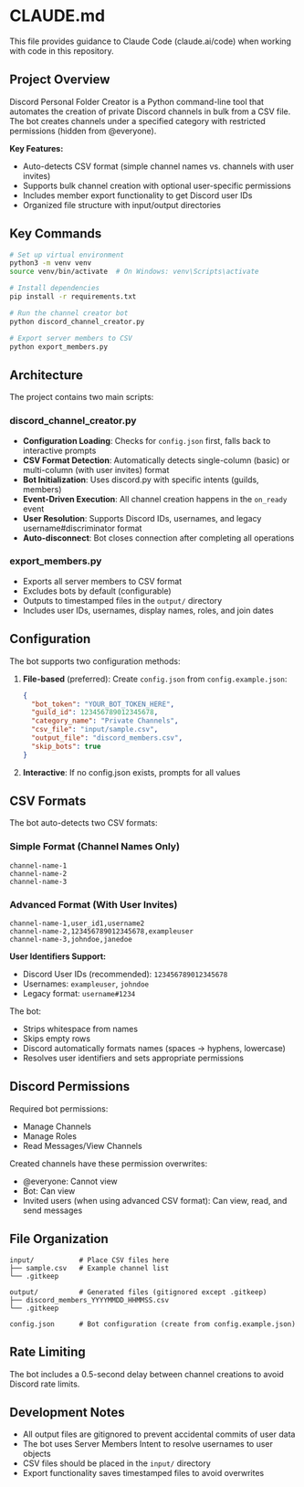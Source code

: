 # CLAUDE.md

This file provides guidance to Claude Code (claude.ai/code) when working with code in this repository.

## Project Overview

Discord Personal Folder Creator is a Python command-line tool that automates the creation of private Discord channels in bulk from a CSV file. The bot creates channels under a specified category with restricted permissions (hidden from @everyone).

**Key Features:**
- Auto-detects CSV format (simple channel names vs. channels with user invites)
- Supports bulk channel creation with optional user-specific permissions
- Includes member export functionality to get Discord user IDs
- Organized file structure with input/output directories

## Key Commands

```bash
# Set up virtual environment
python3 -m venv venv
source venv/bin/activate  # On Windows: venv\Scripts\activate

# Install dependencies
pip install -r requirements.txt

# Run the channel creator bot
python discord_channel_creator.py

# Export server members to CSV
python export_members.py
```

## Architecture

The project contains two main scripts:

### discord_channel_creator.py
- **Configuration Loading**: Checks for `config.json` first, falls back to interactive prompts
- **CSV Format Detection**: Automatically detects single-column (basic) or multi-column (with user invites) format
- **Bot Initialization**: Uses discord.py with specific intents (guilds, members)
- **Event-Driven Execution**: All channel creation happens in the `on_ready` event
- **User Resolution**: Supports Discord IDs, usernames, and legacy username#discriminator format
- **Auto-disconnect**: Bot closes connection after completing all operations

### export_members.py
- Exports all server members to CSV format
- Excludes bots by default (configurable)
- Outputs to timestamped files in the `output/` directory
- Includes user IDs, usernames, display names, roles, and join dates

## Configuration

The bot supports two configuration methods:

1. **File-based** (preferred): Create `config.json` from `config.example.json`:
   ```json
   {
     "bot_token": "YOUR_BOT_TOKEN_HERE",
     "guild_id": 123456789012345678,
     "category_name": "Private Channels",
     "csv_file": "input/sample.csv",
     "output_file": "discord_members.csv",
     "skip_bots": true
   }
   ```

2. **Interactive**: If no config.json exists, prompts for all values

## CSV Formats

The bot auto-detects two CSV formats:

### Simple Format (Channel Names Only)
```csv
channel-name-1
channel-name-2
channel-name-3
```

### Advanced Format (With User Invites)
```csv
channel-name-1,user_id1,username2
channel-name-2,123456789012345678,exampleuser
channel-name-3,johndoe,janedoe
```

**User Identifiers Support:**
- Discord User IDs (recommended): `123456789012345678`
- Usernames: `exampleuser`, `johndoe`
- Legacy format: `username#1234`

The bot:
- Strips whitespace from names
- Skips empty rows
- Discord automatically formats names (spaces → hyphens, lowercase)
- Resolves user identifiers and sets appropriate permissions

## Discord Permissions

Required bot permissions:
- Manage Channels
- Manage Roles  
- Read Messages/View Channels

Created channels have these permission overwrites:
- @everyone: Cannot view
- Bot: Can view
- Invited users (when using advanced CSV format): Can view, read, and send messages

## File Organization

```
input/           # Place CSV files here
├── sample.csv   # Example channel list
└── .gitkeep

output/          # Generated files (gitignored except .gitkeep)
├── discord_members_YYYYMMDD_HHMMSS.csv
└── .gitkeep

config.json      # Bot configuration (create from config.example.json)
```

## Rate Limiting

The bot includes a 0.5-second delay between channel creations to avoid Discord rate limits.

## Development Notes

- All output files are gitignored to prevent accidental commits of user data
- The bot uses Server Members Intent to resolve usernames to user objects
- CSV files should be placed in the `input/` directory
- Export functionality saves timestamped files to avoid overwrites